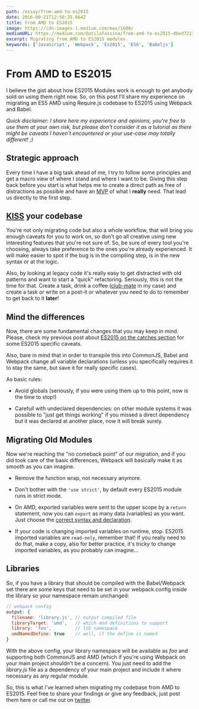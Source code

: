 ```yaml
---
path: /essay/from-amd-to-es2015
date: 2016-09-21T12:50:35.664Z
title: From AMD to ES2015
image: https://cdn-images-1.medium.com/max/1600/
mediumURL: https://medium.com/@atilafassina/from-amd-to-es2015-dbed7213ebfb
excerpt: Migrating from AMD to ES2015 modules.
keywords: ['JavaScript', 'Webpack', 'Es2015', 'ES6', 'Babeljs']
---
```


# From AMD to ES2015

I believe the gist about how ES2015 Modules work is enough to get anybody sold on using them right now. So, on this post I'll share my experience on migrating an ES5 AMD using Require.js codebase to ES2015 using Webpack and Babel.

_Quick disclaimer: I share here my experience and opinions, you're free to use them at your own risk, but please don't consider it as a tutorial as there might be caveats I haven't encountered or your use-case may totally different! ;)_

## Strategic approach

Every time I have a big task ahead of me, I try to follow some principles and get a macro view of where I stand and where I want to be. Giving this step back before you start is what helps me to create a direct path as free of distractions as possible and have an [MVP](https://www.quora.com/What-is-a-minimum-viable-product) of what I **really** need. That lead us directly to the first step.

## [KISS](https://en.wikipedia.org/wiki/KISS_principle) your codebase

You're not only migrating code but also a whole workflow, that will bring you enough caveats for you to work on, so don't go all creative using new interesting features that you're not sure of. So, be sure of every tool you're choosing, always take preference to the ones you're already experienced. It will make easier to spot if the bug is in the compiling step, is in the new syntax or at the logic.

Also, by looking at legacy code it's really easy to get distracted with old patterns and want to start a "quick" refactoring. Seriously, this is not the time for that. Create a task, drink a coffee ([club-mate](https://en.wikipedia.org/wiki/Club-Mate) in my case) and create a task or write on a post-it or whatever you need to do to remember to get back to it **later**!

## Mind the differences

Now, there are some fundamental changes that you may keep in mind. Please, check my previous post about [ES2015 on the catches section](https://medium.com/@atilafassina/es2015-modules-101-d9977dc4d4c7#a6e5) for some ES2015 specific caveats.

Also, bare in mind that in order to transpile this into CommonJS, Babel and Webpack change all variable declarations (unless you specifically requires it to stay the same, but save it for really specific cases).

As basic rules:

- Avoid globals (seriously, if you were using them up to this point, now is the time to stop!)

- Carefull with undeclared dependencies: on other module systems it was possible to "just get things working" if you missed a direct dependency but it was declared at another place, now it will break surely.

## Migrating Old Modules

Now we're reaching the "no comeback point" of our migration, and if you did took care of the basic differences, Webpack will basically make it as smooth as you can imagine.

- Remove the function wrap, not necessary anymore.

- Don't bother with the `'use strict'`, by default every ES2015 module runs in strict mode.

- On AMD, exported variables were sent to the upper scope by a `return` statement, now you can `export` as many data (variables) as you want. Just choose the [correct syntax and declaration](https://medium.com/@atilafassina/es2015-modules-101-d9977dc4d4c7#28f8).

- If your code is changing imported variables on runtime, stop. ES2015 imported variables are `read-only`, remember that! If you really need to do that, make a copy, also for better practice, it's tricky to change imported variables, as you probably can imagine…

## Libraries

So, if you have a library that should be compiled with the Babel/Webpack set there are some keys that need to be set in your webpack.config inside the library so your namespace remain unchanged:

```js
// webpack config
output: {
  filename: 'library.js', // output compiled file
  libraryTarget: 'umd',   // which mod definitions to support
  library: 'foo',         // lib namespace
  umdNamedDefine: true    // well, if the define is named
}
```

With the above config, your library namespace will be available as _foo_ and supporting both CommonJS and AMD (which if you're using Webpack on your main project shouldn't be a concern). You just need to add the _library.js_ file as a dependency of your main project and include it where necessary as any regular module.

So, this is what I've learned when migrating my codebase from AMD to ES2015. Feel free to share your findings or give any feedback, just post them here or call me out on [twitter](https://twitter.com/atilafassina).
